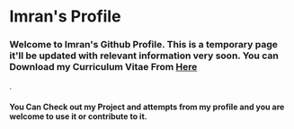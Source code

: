 # Imran's Profile

### Welcome to Imran's Github Profile. This is a temporary page it'll be updated with relevant information very soon. You can Download my <bold>Curriculum Vitae</bold> From [Here](./CV_general.pdf)

.

#### You Can Check out my Project and attempts from my profile and you are welcome to use it or contribute to it.
